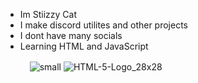- Im Stiizzy Cat
- I make discord utilites and other projects
- I dont have many socials
- Learning HTML and JavaScript 

ㅤㅤㅤ![small](https://user-images.githubusercontent.com/90114741/145103318-a87616ee-acf7-4334-8570-f3aae8a5b657.png) ![HTML-5-Logo_28x28](https://user-images.githubusercontent.com/90114741/145104852-a66f518a-6d75-4487-b9d1-c6af63f3910e.png)
